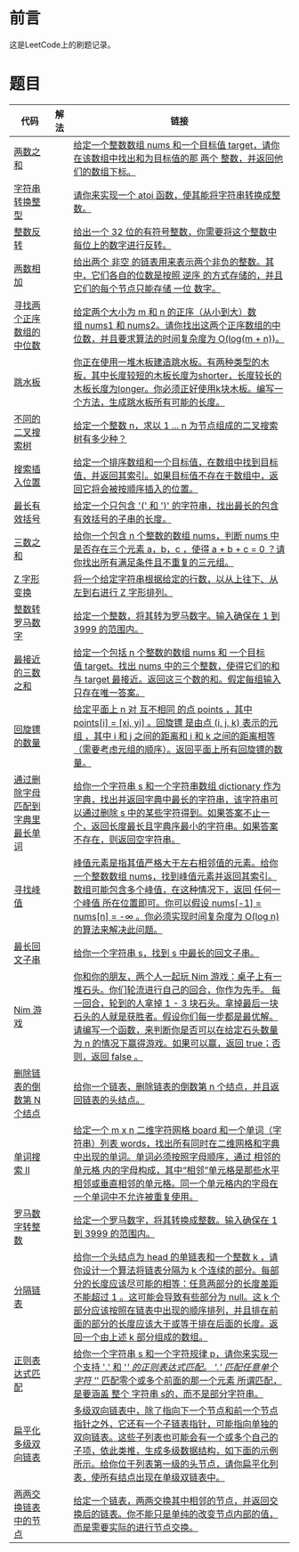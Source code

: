 # 前言

这是LeetCode上的刷题记录。

# 题目

| 代码 | 解法 | 链接 |
| ---- | ---- | ---- |
| [两数之和](TwoSum.h) |  | [给定一个整数数组 nums 和一个目标值 target，请你在该数组中找出和为目标值的那 两个 整数，并返回他们的数组下标。](https://leetcode-cn.com/problems/two-sum/) |
| [字符串转换整型](MyAtoi.h) |  | [请你来实现一个 atoi 函数，使其能将字符串转换成整数。](https://leetcode-cn.com/problems/string-to-integer-atoi/) |
| [整数反转](IntegerReverse.h) |  | [给出一个 32 位的有符号整数，你需要将这个整数中每位上的数字进行反转。](https://leetcode-cn.com/problems/reverse-integer/) |
| [两数相加](AddTwoNumbers.h) |  | [给出两个 非空 的链表用来表示两个非负的整数。其中，它们各自的位数是按照 逆序 的方式存储的，并且它们的每个节点只能存储 一位 数字。](https://leetcode-cn.com/problems/add-two-numbers/) |
| [寻找两个正序数组的中位数](FindMedianSortedArrays.h) |  | [给定两个大小为 m 和 n 的正序（从小到大）数组 nums1 和 nums2。请你找出这两个正序数组的中位数，并且要求算法的时间复杂度为 O(log(m + n))。](https://leetcode-cn.com/problems/median-of-two-sorted-arrays/) |
| [跳水板](DivingBoard.h) |  | [你正在使用一堆木板建造跳水板。有两种类型的木板，其中长度较短的木板长度为shorter，长度较长的木板长度为longer。你必须正好使用k块木板。编写一个方法，生成跳水板所有可能的长度。](https://leetcode-cn.com/problems/diving-board-lcci/) |
| [不同的二叉搜索树](NumTrees.h) |  | [给定一个整数 n，求以 1 ... n 为节点组成的二叉搜索树有多少种？](https://leetcode-cn.com/problems/unique-binary-search-trees/) |
| [搜索插入位置](SearchInsert.h) |  | [给定一个排序数组和一个目标值，在数组中找到目标值，并返回其索引。如果目标值不存在于数组中，返回它将会被按顺序插入的位置。](https://leetcode-cn.com/problems/search-insert-position/) |
| [最长有效括号](LongestValidParentheses.h) |  | [给定一个只包含 '(' 和 ')' 的字符串，找出最长的包含有效括号的子串的长度。](https://leetcode-cn.com/problems/longest-valid-parentheses/) |
| [三数之和](ThreeSum.h) |  | [给你一个包含 n 个整数的数组 nums，判断 nums 中是否存在三个元素 a，b，c ，使得 a + b + c = 0 ？请你找出所有满足条件且不重复的三元组。](https://leetcode-cn.com/problems/3sum/) |
| [Z 字形变换](ThreeSum.h) |  | [将一个给定字符串根据给定的行数，以从上往下、从左到右进行 Z 字形排列。](https://leetcode-cn.com/problems/zigzag-conversion/) |
| [整数转罗马数字](ThreeSum.h) |  | [给定一个整数，将其转为罗马数字。输入确保在 1 到 3999 的范围内。](https://leetcode-cn.com/problems/integer-to-roman/) |
| [最接近的三数之和](ThreeSum.h) |  | [给定一个包括 n 个整数的数组 nums 和 一个目标值 target。找出 nums 中的三个整数，使得它们的和与 target 最接近。返回这三个数的和。假定每组输入只存在唯一答案。](https://leetcode-cn.com/problems/3sum-closest/) |
| [回旋镖的数量](NumberOfBoomerangs.h) |  | [给定平面上 n 对 互不相同 的点 points ，其中 points[i] = [xi, yi] 。回旋镖 是由点 (i, j, k) 表示的元组 ，其中 i 和 j 之间的距离和 i 和 k 之间的距离相等（需要考虑元组的顺序）。返回平面上所有回旋镖的数量。](https://leetcode-cn.com/problems/number-of-boomerangs/) |
| [通过删除字母匹配到字典里最长单词](FindLongestWord.h) |  | [给你一个字符串 s 和一个字符串数组 dictionary 作为字典，找出并返回字典中最长的字符串，该字符串可以通过删除 s 中的某些字符得到。如果答案不止一个，返回长度最长且字典序最小的字符串。如果答案不存在，则返回空字符串。](https://leetcode-cn.com/problems/longest-word-in-dictionary-through-deleting/) |
| [寻找峰值](FindPeakElement.h) |  | [峰值元素是指其值严格大于左右相邻值的元素。给你一个整数数组 nums，找到峰值元素并返回其索引。数组可能包含多个峰值，在这种情况下，返回 任何一个峰值 所在位置即可。你可以假设 nums[-1] = nums[n] = -∞ 。你必须实现时间复杂度为 O(log n) 的算法来解决此问题。](https://leetcode-cn.com/problems/find-peak-element/) |
| [最长回文子串](LongestPalindrome.h) |  | [给你一个字符串 s，找到 s 中最长的回文子串。](https://leetcode-cn.com/problems/longest-palindromic-substring/) |
| [Nim 游戏](CanWinNim.h) |  | [你和你的朋友，两个人一起玩 Nim 游戏：桌子上有一堆石头。你们轮流进行自己的回合，你作为先手。  每一回合，轮到的人拿掉 1 - 3 块石头。拿掉最后一块石头的人就是获胜者。假设你们每一步都是最优解。请编写一个函数，来判断你是否可以在给定石头数量为 n 的情况下赢得游戏。如果可以赢，返回 true；否则，返回 false 。](https://leetcode-cn.com/problems/nim-game/) |
| [删除链表的倒数第 N 个结点](RemoveNthFromEnd.h) |  | [给你一个链表，删除链表的倒数第 n 个结点，并且返回链表的头结点。](https://leetcode-cn.com/problems/remove-nth-node-from-end-of-list/) |
| [单词搜索 II](FindWords.h) |  | [给定一个 m x n 二维字符网格 board 和一个单词（字符串）列表 words，找出所有同时在二维网格和字典中出现的单词。单词必须按照字母顺序，通过 相邻的单元格 内的字母构成，其中“相邻”单元格是那些水平相邻或垂直相邻的单元格。同一个单元格内的字母在一个单词中不允许被重复使用。](https://leetcode-cn.com/problems/word-search-ii/) |
| [罗马数字转整数](RomanToInt.h) |  | [给定一个罗马数字，将其转换成整数。输入确保在 1 到 3999 的范围内。](https://leetcode-cn.com/problems/roman-to-integer/) |
| [分隔链表](SplitListToParts.h) |  | [给你一个头结点为 head 的单链表和一个整数 k ，请你设计一个算法将链表分隔为 k 个连续的部分。每部分的长度应该尽可能的相等：任意两部分的长度差距不能超过 1 。这可能会导致有些部分为 null。这 k 个部分应该按照在链表中出现的顺序排列，并且排在前面的部分的长度应该大于或等于排在后面的长度。返回一个由上述 k 部分组成的数组。](https://leetcode-cn.com/problems/split-linked-list-in-parts/) |
| [正则表达式匹配](IsMatch.h) |  | [给你一个字符串 s 和一个字符规律 p，请你来实现一个支持 '.' 和 '*' 的正则表达式匹配。  '.' 匹配任意单个字符  '*' 匹配零个或多个前面的那一个元素  所谓匹配，是要涵盖 整个 字符串 s的，而不是部分字符串。](https://leetcode-cn.com/problems/regular-expression-matching/) |
| [扁平化多级双向链表](Flatten.h) |  | [多级双向链表中，除了指向下一个节点和前一个节点指针之外，它还有一个子链表指针，可能指向单独的双向链表。这些子列表也可能会有一个或多个自己的子项，依此类推，生成多级数据结构，如下面的示例所示。给你位于列表第一级的头节点，请你扁平化列表，使所有结点出现在单级双链表中。](https://leetcode-cn.com/problems/flatten-a-multilevel-doubly-linked-list/) |
| [两两交换链表中的节点](SwapPairs.h) |  | [给定一个链表，两两交换其中相邻的节点，并返回交换后的链表。你不能只是单纯的改变节点内部的值，而是需要实际的进行节点交换。](https://leetcode-cn.com/problems/swap-nodes-in-pairs/) |
